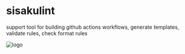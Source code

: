 # sisakulint
support tool for building github actions workflows, generate templates, validate rules, check format rules

![logo](https://github.com/sisakulint/sisakulint/assets/67861004/1c4dd251-cdaa-4cce-85ff-91a10e912eb3)
